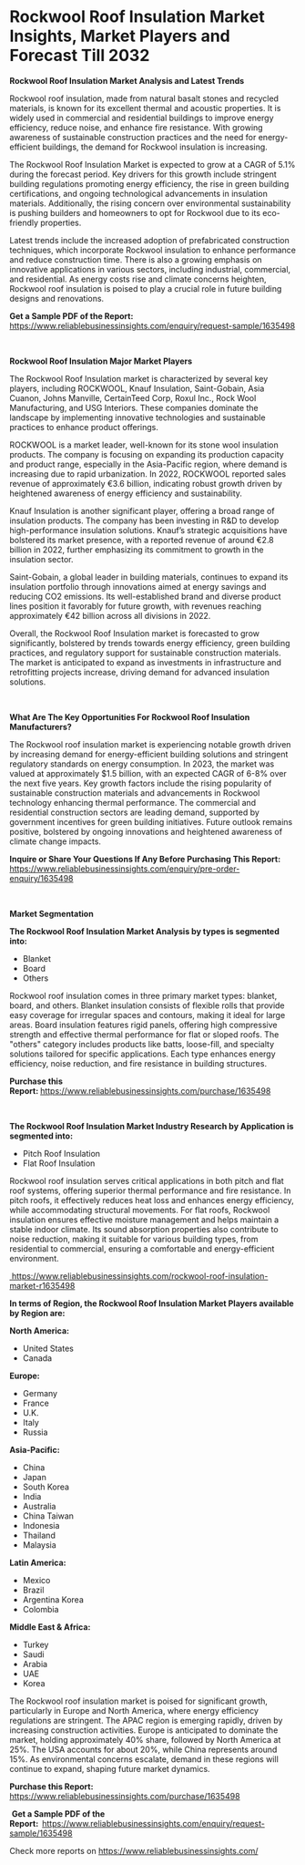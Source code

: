 <p><h1>Rockwool Roof Insulation Market Insights, Market Players and Forecast Till 2032</h1></p><p><strong>Rockwool Roof Insulation Market Analysis and Latest Trends</strong></p>
<p><p>Rockwool roof insulation, made from natural basalt stones and recycled materials, is known for its excellent thermal and acoustic properties. It is widely used in commercial and residential buildings to improve energy efficiency, reduce noise, and enhance fire resistance. With growing awareness of sustainable construction practices and the need for energy-efficient buildings, the demand for Rockwool insulation is increasing.</p><p>The Rockwool Roof Insulation Market is expected to grow at a CAGR of 5.1% during the forecast period. Key drivers for this growth include stringent building regulations promoting energy efficiency, the rise in green building certifications, and ongoing technological advancements in insulation materials. Additionally, the rising concern over environmental sustainability is pushing builders and homeowners to opt for Rockwool due to its eco-friendly properties.</p><p>Latest trends include the increased adoption of prefabricated construction techniques, which incorporate Rockwool insulation to enhance performance and reduce construction time. There is also a growing emphasis on innovative applications in various sectors, including industrial, commercial, and residential. As energy costs rise and climate concerns heighten, Rockwool roof insulation is poised to play a crucial role in future building designs and renovations.</p></p>
<p><strong>Get a Sample PDF of the Report:&nbsp;</strong> <a href="https://www.reliablebusinessinsights.com/enquiry/request-sample/1635498?utm_campaign=2335&utm_medium=2&utm_source=Github&utm_content=ia&utm_term=31032025&utm_id=rockwool-roof-insulation">https://www.reliablebusinessinsights.com/enquiry/request-sample/1635498</a></p>
<p>&nbsp;</p>
<p><strong>Rockwool Roof Insulation Major Market Players</strong></p>
<p><p>The Rockwool Roof Insulation market is characterized by several key players, including ROCKWOOL, Knauf Insulation, Saint-Gobain, Asia Cuanon, Johns Manville, CertainTeed Corp, Roxul Inc., Rock Wool Manufacturing, and USG Interiors. These companies dominate the landscape by implementing innovative technologies and sustainable practices to enhance product offerings.</p><p>ROCKWOOL is a market leader, well-known for its stone wool insulation products. The company is focusing on expanding its production capacity and product range, especially in the Asia-Pacific region, where demand is increasing due to rapid urbanization. In 2022, ROCKWOOL reported sales revenue of approximately €3.6 billion, indicating robust growth driven by heightened awareness of energy efficiency and sustainability.</p><p>Knauf Insulation is another significant player, offering a broad range of insulation products. The company has been investing in R&D to develop high-performance insulation solutions. Knauf’s strategic acquisitions have bolstered its market presence, with a reported revenue of around €2.8 billion in 2022, further emphasizing its commitment to growth in the insulation sector.</p><p>Saint-Gobain, a global leader in building materials, continues to expand its insulation portfolio through innovations aimed at energy savings and reducing CO2 emissions. Its well-established brand and diverse product lines position it favorably for future growth, with revenues reaching approximately €42 billion across all divisions in 2022.</p><p>Overall, the Rockwool Roof Insulation market is forecasted to grow significantly, bolstered by trends towards energy efficiency, green building practices, and regulatory support for sustainable construction materials. The market is anticipated to expand as investments in infrastructure and retrofitting projects increase, driving demand for advanced insulation solutions.</p></p>
<p>&nbsp;</p>
<p><strong>What Are The Key Opportunities For Rockwool Roof Insulation Manufacturers?</strong></p>
<p><p>The Rockwool roof insulation market is experiencing notable growth driven by increasing demand for energy-efficient building solutions and stringent regulatory standards on energy consumption. In 2023, the market was valued at approximately $1.5 billion, with an expected CAGR of 6-8% over the next five years. Key growth factors include the rising popularity of sustainable construction materials and advancements in Rockwool technology enhancing thermal performance. The commercial and residential construction sectors are leading demand, supported by government incentives for green building initiatives. Future outlook remains positive, bolstered by ongoing innovations and heightened awareness of climate change impacts.</p></p>
<p><strong>Inquire or Share Your Questions If Any Before Purchasing This Report:</strong> <a href="https://www.reliablebusinessinsights.com/enquiry/pre-order-enquiry/1635498?utm_campaign=2335&utm_medium=2&utm_source=Github&utm_content=ia&utm_term=31032025&utm_id=rockwool-roof-insulation">https://www.reliablebusinessinsights.com/enquiry/pre-order-enquiry/1635498</a></p>
<p>&nbsp;</p>
<p><strong>Market Segmentation</strong></p>
<p><strong>The Rockwool Roof Insulation Market Analysis by types is segmented into:</strong></p>
<p><ul><li>Blanket</li><li>Board</li><li>Others</li></ul></p>
<p><p>Rockwool roof insulation comes in three primary market types: blanket, board, and others. Blanket insulation consists of flexible rolls that provide easy coverage for irregular spaces and contours, making it ideal for large areas. Board insulation features rigid panels, offering high compressive strength and effective thermal performance for flat or sloped roofs. The "others" category includes products like batts, loose-fill, and specialty solutions tailored for specific applications. Each type enhances energy efficiency, noise reduction, and fire resistance in building structures.</p></p>
<p><strong>Purchase this Report:&nbsp;</strong><a href="https://www.reliablebusinessinsights.com/purchase/1635498?utm_campaign=2335&utm_medium=2&utm_source=Github&utm_content=ia&utm_term=31032025&utm_id=rockwool-roof-insulation">https://www.reliablebusinessinsights.com/purchase/1635498</a></p>
<p>&nbsp;</p>
<p><strong>The Rockwool Roof Insulation Market Industry Research by Application is segmented into:</strong></p>
<p><ul><li>Pitch Roof Insulation</li><li>Flat Roof Insulation</li></ul></p>
<p><p>Rockwool roof insulation serves critical applications in both pitch and flat roof systems, offering superior thermal performance and fire resistance. In pitch roofs, it effectively reduces heat loss and enhances energy efficiency, while accommodating structural movements. For flat roofs, Rockwool insulation ensures effective moisture management and helps maintain a stable indoor climate. Its sound absorption properties also contribute to noise reduction, making it suitable for various building types, from residential to commercial, ensuring a comfortable and energy-efficient environment.</p></p>
<p><a href="https://www.reliablebusinessinsights.com/rockwool-roof-insulation-market-r1635498?utm_campaign=2335&utm_medium=2&utm_source=Github&utm_content=ia&utm_term=31032025&utm_id=rockwool-roof-insulation">&nbsp;https://www.reliablebusinessinsights.com/rockwool-roof-insulation-market-r1635498</a></p>
<p><strong>In terms of Region, the Rockwool Roof Insulation Market Players available by Region are:</strong></p>
<p>
    <p> <strong> North America: </strong>
        <ul>
            <li>United States</li>
            <li>Canada</li>
        </ul>
        </p> 
    <p> <strong> Europe: </strong>
        <ul>
            <li>Germany</li>
            <li>France</li>
            <li>U.K.</li>
            <li>Italy</li>
            <li>Russia</li>
        </ul>
        </p> 
    <p> <strong> Asia-Pacific: </strong>
        <ul>
            <li>China</li>
            <li>Japan</li>
            <li>South Korea</li>
            <li>India</li>
            <li>Australia</li>
            <li>China Taiwan</li>
            <li>Indonesia</li>
            <li>Thailand</li>
            <li>Malaysia</li>
        </ul>
        </p> 
    <p> <strong> Latin America: </strong>
        <ul>
            <li>Mexico</li>
            <li>Brazil</li>
            <li>Argentina Korea</li>
            <li>Colombia</li>
        </ul>
        </p> 
    <p> <strong> Middle East & Africa: </strong>
        <ul>
            <li>Turkey</li>
            <li>Saudi</li>
            <li>Arabia</li>
            <li>UAE</li>
            <li>Korea</li>
        </ul>
    </p>
    </p>
<p><p>The Rockwool roof insulation market is poised for significant growth, particularly in Europe and North America, where energy efficiency regulations are stringent. The APAC region is emerging rapidly, driven by increasing construction activities. Europe is anticipated to dominate the market, holding approximately 40% share, followed by North America at 25%. The USA accounts for about 20%, while China represents around 15%. As environmental concerns escalate, demand in these regions will continue to expand, shaping future market dynamics.</p></p>
<p><strong>Purchase this Report: </strong><a href="https://www.reliablebusinessinsights.com/purchase/1635498?utm_campaign=2335&utm_medium=2&utm_source=Github&utm_content=ia&utm_term=31032025&utm_id=rockwool-roof-insulation">https://www.reliablebusinessinsights.com/purchase/1635498</a></p>
<p>&nbsp;<strong>Get a Sample PDF of the Report:&nbsp;&nbsp;</strong><a href="https://www.reliablebusinessinsights.com/enquiry/request-sample/1635498?utm_campaign=2335&utm_medium=2&utm_source=Github&utm_content=ia&utm_term=31032025&utm_id=rockwool-roof-insulation">https://www.reliablebusinessinsights.com/enquiry/request-sample/1635498</a></p>
<p><strong></strong></p>
<p>Check more reports on <a href="https://www.reliablebusinessinsights.com/?utm_campaign=2335&utm_medium=2&utm_source=Github&utm_content=ia&utm_term=31032025&utm_id=rockwool-roof-insulation">https://www.reliablebusinessinsights.com/</a></p>